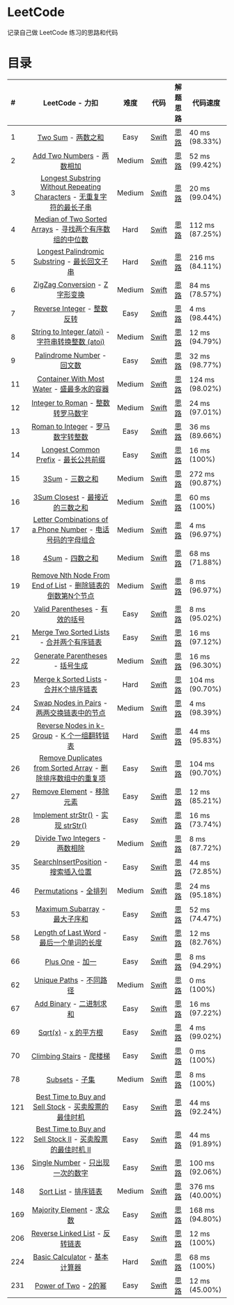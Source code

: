 # LeetCode

记录自己做 LeetCode 练习的思路和代码


# 目录
| # | LeetCode  -  力扣 | 难度 | 代码 | 解题思路 | 代码速度 |
| :-- | :-: | :-: | :-: | :-: | --- |
| 1 | [Two Sum](https://leetcode.com/problems/two-sum/)  -  [两数之和](https://leetcode-cn.com/problems/two-sum/) | Easy | [Swift](https://github.com/pepsikirk/LeetCode/blob/master/Algorithm/1.TwoSum/code.swift) | [思路](https://github.com/pepsikirk/LeetCode/tree/master/Algorithm/1.TwoSum) | 40 ms (98.33%) |
| 2 | [Add Two Numbers](https://leetcode.com/problems/add-two-numbers/)  -  [两数相加](https://leetcode-cn.com/problems/add-two-numbers/) | Medium | [Swift](https://github.com/pepsikirk/LeetCode/blob/master/Algorithm/2.AddTwoNumbers/code.swift) | [思路](https://github.com/pepsikirk/LeetCode/tree/master/Algorithm/2.AddTwoNumbers) | 52 ms (99.42%) |
| 3 | [Longest Substring Without Repeating Characters](https://leetcode.com/problems/longest-substring-without-repeating-characters/)  -  [无重复字符的最长子串](https://leetcode-cn.com/problems/longest-substring-without-repeating-characters/) | Medium | [Swift](https://github.com/pepsikirk/LeetCode/blob/master/Algorithm/3.LongestSubstringWithoutRepeatingCharacters/code.swift) | [思路](https://github.com/pepsikirk/LeetCode/tree/master/Algorithm/3.LongestSubstringWithoutRepeatingCharacters) | 20 ms (99.04%) |
| 4 | [Median of Two Sorted Arrays](https://leetcode.com/problems/median-of-two-sorted-arrays/)  -  [寻找两个有序数组的中位数](https://leetcode-cn.com/problems/median-of-two-sorted-arrays/) | Hard | [Swift](https://github.com/pepsikirk/LeetCode/blob/master/Algorithm/4.MedianofTwoSortedArrays/code.swift) | [思路](https://github.com/pepsikirk/LeetCode/tree/master/Algorithm/4.MedianofTwoSortedArrays) | 112 ms (87.25%) |
| 5 | [ Longest Palindromic Substring](https://oj.leetcode.com/problems/longest-palindromic-substring/)  -  [最长回文子串](https://leetcode-cn.com/problems/longest-palindromic-substring/) | Hard | [Swift](https://github.com/pepsikirk/LeetCode/blob/master/Algorithm/5.LongestPalindromicSubstring/code.swift) | [思路](https://github.com/pepsikirk/LeetCode/tree/master/Algorithm/5.LongestPalindromicSubstring) | 216 ms (84.11%) |
| 6 | [ ZigZag Conversion](https://oj.leetcode.com/problems/zigzag-conversion/)  -  [Z 字形变换](https://leetcode-cn.com/problems/zigzag-conversion/) | Medium | [Swift](https://github.com/pepsikirk/LeetCode/blob/master/Algorithm/6.ZigZagConversion/code.swift) | [思路](https://github.com/pepsikirk/LeetCode/tree/master/Algorithm/6.ZigZagConversion) | 84 ms (78.57%) |
| 7 | [Reverse Integer](https://leetcode.com/problems/reverse-integer/)  -  [整数反转](https://leetcode-cn.com/problems/reverse-integer/) | Easy | [Swift](https://github.com/pepsikirk/LeetCode/blob/master/Algorithm/7.ReverseInteger/code.swift) | [思路](https://github.com/pepsikirk/LeetCode/tree/master/Algorithm/7.ReverseInteger) | 4 ms (98.44%) |
| 8 | [String to Integer (atoi)](https://leetcode.com/problems/string-to-integer-atoi)  -  [字符串转换整数 (atoi)](https://leetcode-cn.com/problems/string-to-integer-atoi/) | Medium | [Swift](https://github.com/pepsikirk/LeetCode/blob/master/Algorithm/8.StringToInteger(atoi)/code.swift) | [思路](https://github.com/pepsikirk/LeetCode/tree/master/Algorithm/8.StringToInteger(atoi)) | 12 ms (94.79%) |
| 9 | [Palindrome Number](https://oj.leetcode.com/problems/palindrome-number/)  -  [回文数](https://leetcode-cn.com/problems/palindrome-number/) | Easy | [Swift](https://github.com/pepsikirk/LeetCode/blob/master/Algorithm/9.PalindromeNumber/code.swift) | [思路](https://github.com/pepsikirk/LeetCode/tree/master/Algorithm/9.PalindromeNumber) | 32 ms (98.77%) |
| 11 | [Container With Most Water](https://oj.leetcode.com/problems/container-with-most-water/)  -  [盛最多水的容器](https://leetcode-cn.com/problems/container-with-most-water/) | Medium | [Swift](https://github.com/pepsikirk/LeetCode/blob/master/Algorithm/11.ContainerWithMostWater/code.swift) | [思路](https://github.com/pepsikirk/LeetCode/tree/master/Algorithm/11.ContainerWithMostWater) | 124 ms (98.02%) |
| 12 | [Integer to Roman](https://oj.leetcode.com/problems/integer-to-roman/)  -  [整数转罗马数字](https://leetcode-cn.com/problems/integer-to-roman/) | Medium | [Swift](https://github.com/pepsikirk/LeetCode/blob/master/Algorithm/12.IntegerToRoman/code.swift) | [思路](https://github.com/pepsikirk/LeetCode/tree/master/Algorithm/12.IntegerToRoman) | 24 ms (97.01%) |
| 13 | [Roman to Integer](https://oj.leetcode.com/problems/roman-to-integer/)  -  [罗马数字转整数](https://leetcode-cn.com/problems/roman-to-integer/) | Easy | [Swift](https://github.com/pepsikirk/LeetCode/blob/master/Algorithm/13.RomanToInteger/code.swift) | [思路](https://github.com/pepsikirk/LeetCode/tree/master/Algorithm/13.RomanToIntegerr) | 36 ms (89.66%) |
| 14 | [Longest Common Prefix](https://leetcode.com/problems/longest-common-prefix/)  -  [最长公共前缀](https://leetcode-cn.com/problems/longest-common-prefix/) | Easy | [Swift](https://github.com/pepsikirk/LeetCode/blob/master/Algorithm/14.LongestCommonPrefix/code.swift) | [思路](https://github.com/pepsikirk/LeetCode/tree/master/Algorithm/14.LongestCommonPrefix) | 16 ms (100%) |
| 15 | [3Sum](https://leetcode.com/problems/3sum/)  -  [三数之和](https://leetcode-cn.com/problems/3sum/) | Medium | [Swift](https://github.com/pepsikirk/LeetCode/blob/master/Algorithm/15.3Sum/code.swift) | [思路](https://github.com/pepsikirk/LeetCode/tree/master/Algorithm/15.3Sum) | 272 ms (90.87%) |
| 16 | [3Sum Closest](https://leetcode.com/problems/3sum-closest/)  -  [最接近的三数之和](https://leetcode-cn.com/problems/3sum-closest/) | Medium | [Swift](https://github.com/pepsikirk/LeetCode/blob/master/Algorithm/16.3SumClosest/code.swift) | [思路](https://github.com/pepsikirk/LeetCode/tree/master/Algorithm/16.3SumClosest) | 60 ms (100%) |
| 17 | [Letter Combinations of a Phone Number](https://oj.leetcode.com/problems/letter-combinations-of-a-phone-number/)  -  [电话号码的字母组合](https://leetcode-cn.com/problems/letter-combinations-of-a-phone-number/) | Medium | [Swift](https://github.com/pepsikirk/LeetCode/blob/master/Algorithm/17.LetterCombinationsPhoneNumber/code.swift) | [思路](https://github.com/pepsikirk/LeetCode/tree/master/Algorithm/17.LetterCombinationsPhoneNumber) | 4 ms (96.97%) |
| 18 | [4Sum](https://oj.leetcode.com/problems/4sum/)  -  [四数之和](https://leetcode-cn.com/problems/4sum/) | Medium | [Swift](https://github.com/pepsikirk/LeetCode/blob/master/Algorithm/18.4sum/code.swift) | [思路](https://github.com/pepsikirk/LeetCode/tree/master/Algorithm/18.4sum) | 68 ms (71.88%) |
| 19 | [Remove Nth Node From End of List](https://oj.leetcode.com/problems/remove-nth-node-from-end-of-list/)  -  [删除链表的倒数第N个节点](https://leetcode-cn.com/problems/remove-nth-node-from-end-of-list/) | Medium | [Swift](https://github.com/pepsikirk/LeetCode/blob/master/Algorithm/19.RemoveNthNodeFromEndOfList/code.swift) | [思路](https://github.com/pepsikirk/LeetCode/tree/master/Algorithm/19.RemoveNthNodeFromEndOfList) | 8 ms (96.97%) |
| 20 | [Valid Parentheses](https://oj.leetcode.com/problems/valid-parentheses/)  -  [有效的括号](https://leetcode-cn.com/problems/valid-parentheses/) | Easy | [Swift](https://github.com/pepsikirk/LeetCode/blob/master/Algorithm/20.ValidParentheses/code.swift) | [思路](https://github.com/pepsikirk/LeetCode/tree/master/Algorithm/20.ValidParentheses) | 8 ms (95.02%) |
| 21   | [Merge Two Sorted Lists](https://leetcode.com/problems/merge-two-sorted-lists/)  -  [合并两个有序链表](https://leetcode-cn.com/problems/merge-two-sorted-lists/) |  Easy  | [Swift](https://github.com/pepsikirk/LeetCode/blob/master/Algorithm/21.MergeTwoSortedLists/code.swift) | [思路](https://github.com/pepsikirk/LeetCode/tree/master/Algorithm/21.MergeTwoSortedLists) | 16 ms (97.12%)  |
| 22 | [ Generate Parentheses](https://oj.leetcode.com/problems/generate-parentheses/)  -  [括号生成](https://leetcode-cn.com/problems/generate-parentheses/) | Medium | [Swift](https://github.com/pepsikirk/LeetCode/blob/master/Algorithm/22.GenerateParentheses/code.swift) | [思路](https://github.com/pepsikirk/LeetCode/tree/master/Algorithm/22.GenerateParentheses) | 16 ms (96.30%) |
| 23   | [Merge k Sorted Lists](https://leetcode.com/problems/merge-k-sorted-lists/)  -  [合并K个排序链表](https://leetcode-cn.com/problems/merge-k-sorted-lists/) |  Hard  | [Swift](https://github.com/pepsikirk/LeetCode/blob/master/Algorithm/23.MergeKSortedLists/code.swift) | [思路](https://github.com/pepsikirk/LeetCode/tree/master/Algorithm/23.MergeKSortedLists) | 104 ms (90.70%) |
| 24 | [Swap Nodes in Pairs](https://oj.leetcode.com/problems/swap-nodes-in-pairs/)  -  [两两交换链表中的节点](https://leetcode-cn.com/problems/swap-nodes-in-pairs/) | Medium | [Swift](https://github.com/pepsikirk/LeetCode/blob/master/Algorithm/24.SwapNodesInPairs/code.swift) | [思路](https://github.com/pepsikirk/LeetCode/tree/master/Algorithm/24.SwapNodesInPairs) | 4 ms (98.39%) |
| 25 | [ Reverse Nodes in k-Group](https://oj.leetcode.com/problems/reverse-nodes-in-k-group/)  -  [K 个一组翻转链表](https://leetcode-cn.com/problems/reverse-nodes-in-k-group/) | Hard | [Swift](https://github.com/pepsikirk/LeetCode/blob/master/Algorithm/25.ReverseNodesInK-Group/code.swift) | [思路](https://github.com/pepsikirk/LeetCode/tree/master/Algorithm/25.ReverseNodesInK-Group) | 44 ms (95.83%) |
| 26 | [Remove Duplicates from Sorted Array](https://oj.leetcode.com/problems/remove-duplicates-from-sorted-array/)  -  [删除排序数组中的重复项](https://leetcode-cn.com/problems/remove-duplicates-from-sorted-array/) | Easy | [Swift](https://github.com/pepsikirk/LeetCode/blob/master/Algorithm/26.RemoveDuplicatesFromSortedArray/code.swift) | [思路](https://github.com/pepsikirk/LeetCode/tree/master/Algorithm/26.RemoveDuplicatesFromSortedArray) | 104 ms (90.70%) |
| 27 | [Remove Element](https://oj.leetcode.com/problems/remove-element/)  -  [移除元素](https://leetcode-cn.com/problems/remove-element/) | Easy | [Swift](https://github.com/pepsikirk/LeetCode/blob/master/Algorithm/27.RemoveElement/code.swift) | [思路](https://github.com/pepsikirk/LeetCode/tree/master/Algorithm/27.RemoveElement) | 12 ms (85.21%) |
| 28 | [Implement strStr()](https://oj.leetcode.com/problems/implement-strstr/)  -  [实现 strStr()](https://leetcode-cn.com/problems/implement-strstr/) | Easy | [Swift](https://github.com/pepsikirk/LeetCode/blob/master/Algorithm/28.ImplementStrStr()/code.swift) | [思路](https://github.com/pepsikirk/LeetCode/tree/master/Algorithm/28.ImplementStrStr()) | 16 ms (73.74%) |
| 29 | [Divide Two Integers](https://oj.leetcode.com/problems/divide-two-integers/)  -  [两数相除](https://leetcode-cn.com/problems/divide-two-integers/) | Medium | [Swift](https://github.com/pepsikirk/LeetCode/blob/master/Algorithm/29.DivideTwoIntegers/code.swift) | [思路](https://github.com/pepsikirk/LeetCode/tree/master/Algorithm/29.DivideTwoIntegers) | 8 ms (87.72%) |
| 35 | [SearchInsertPosition](https://leetcode.com/problems/search-insert-position/)  -  [搜索插入位置](https://leetcode-cn.com/problems/search-insert-position/) | Easy | [Swift](https://github.com/pepsikirk/LeetCode/blob/master/Algorithm/35.SearchInsertPosition/code.swift) | [思路](https://github.com/pepsikirk/LeetCode/tree/master/Algorithm/35.SearchInsertPosition) | 44 ms (72.85%) |
| 46 | [Permutations](https://oj.leetcode.com/problems/permutations/)  -  [全排列](https://leetcode-cn.com/problems/permutations/) | Medium | [Swift](https://github.com/pepsikirk/LeetCode/blob/master/Algorithm/46.Permutations/code.swift) | [思路](https://github.com/pepsikirk/LeetCode/tree/master/Algorithm/46.Permutations) | 24 ms (95.18%) |
| 53 | [Maximum Subarray](https://oj.leetcode.com/problems/maximum-subarray/)  -  [最大子序和](https://leetcode-cn.com/problems/maximum-subarray/) | Easy | [Swift](https://github.com/pepsikirk/LeetCode/blob/master/Algorithm/53.MaximumSubarray/code.swift) | [思路](https://github.com/pepsikirk/LeetCode/tree/master/Algorithm/53.MaximumSubarray) | 52 ms (74.47%) |
| 58 | [Length of Last Word](https://oj.leetcode.com/problems/length-of-last-word/)  -  [最后一个单词的长度](https://leetcode-cn.com/problems/length-of-last-word/) | Easy | [Swift](https://github.com/pepsikirk/LeetCode/blob/master/Algorithm/58.LengthOfLastWord/code.swift) | [思路](https://github.com/pepsikirk/LeetCode/tree/master/Algorithm/58.LengthOfLastWord) | 12 ms (82.76%) |
| 66 | [Plus One](https://oj.leetcode.com/problems/plus-one/)  -  [加一](https://leetcode-cn.com/problems/plus-one/) | Easy | [Swift](https://github.com/pepsikirk/LeetCode/blob/master/Algorithm/66.PlusOne/code.swift) | [思路](https://github.com/pepsikirk/LeetCode/tree/master/Algorithm/66.PlusOne) | 8 ms (94.29%) |
| 62 | [Unique Paths](https://oj.leetcode.com/problems/unique-paths/)  -  [不同路径](https://leetcode-cn.com/problems/unique-paths/) | Medium | [Swift](https://github.com/pepsikirk/LeetCode/blob/master/Algorithm/62.UniquePaths/code.swift) | [思路](https://github.com/pepsikirk/LeetCode/tree/master/Algorithm/62.UniquePaths) | 0 ms (100%) |
| 67 | [Add Binary](https://oj.leetcode.com/problems/add-binary/)  -  [二进制求和](https://leetcode-cn.com/problems/add-binary/) | Easy | [Swift](https://github.com/pepsikirk/LeetCode/blob/master/Algorithm/67.AddBinary/code.swift) | [思路](https://github.com/pepsikirk/LeetCode/tree/master/Algorithm/67.AddBinary) | 16 ms (97.22%) |
| 69 | [Sqrt(x)](https://oj.leetcode.com/problems/sqrtx/)  -  [x 的平方根](https://leetcode-cn.com/problems/sqrtx/) | Easy | [Swift](https://github.com/pepsikirk/LeetCode/blob/master/Algorithm/69.Sqrt(x)/code.swift) | [思路](https://github.com/pepsikirk/LeetCode/tree/master/Algorithm/69.Sqrt(x)) | 4 ms (99.02%) |
| 70 | [Climbing Stairs](https://oj.leetcode.com/problems/climbing-stairs/)  -  [爬楼梯](https://leetcode-cn.com/problems/climbing-stairs/) | Easy | [Swift](https://github.com/pepsikirk/LeetCode/blob/master/Algorithm/70.ClimbingStairs/code.swift) | [思路](https://github.com/pepsikirk/LeetCode/tree/master/Algorithm/70.ClimbingStairs) | 0 ms (100%) |
| 78 | [Subsets](https://oj.leetcode.com/problems/subsets/)  -  [子集](https://leetcode-cn.com/problems/subsets/) | Medium | [Swift](https://github.com/pepsikirk/LeetCode/blob/master/Algorithm/78.Subsets/code.swift) | [思路](https://github.com/pepsikirk/LeetCode/tree/master/Algorithm/78.Subsets) | 8 ms (100%) |
| 121 | [Best Time to Buy and Sell Stock](https://oj.leetcode.com/problems/best-time-to-buy-and-sell-stock/)  -  [买卖股票的最佳时机](https://leetcode-cn.com/problems/best-time-to-buy-and-sell-stock/) | Easy | [Swift](https://github.com/pepsikirk/LeetCode/blob/master/Algorithm/121.BestTimeToBuyandSellStock/code.swift) | [思路](https://github.com/pepsikirk/LeetCode/tree/master/Algorithm/121.BestTimeToBuyandSellStock) | 44 ms (92.24%) |
| 122 | [Best Time to Buy and Sell Stock II](https://oj.leetcode.com/problems/best-time-to-buy-and-sell-stock-ii/)  -  [买卖股票的最佳时机 II](https://leetcode-cn.com/problems/best-time-to-buy-and-sell-stock-ii/) | Easy | [Swift](https://github.com/pepsikirk/LeetCode/blob/master/Algorithm/122.BestTimeToBuyandSellStockII/code.swift) | [思路](https://github.com/pepsikirk/LeetCode/tree/master/Algorithm/122.BestTimeToBuyandSellStockII) | 44 ms (91.89%) |
| 136 | [Single Number](https://oj.leetcode.com/problems/single-number/)  -  [只出现一次的数字](https://leetcode-cn.com/problems/single-number/) | Easy | [Swift](https://github.com/pepsikirk/LeetCode/blob/master/Algorithm/136.SingleNumber/code.swift) | [思路](https://github.com/pepsikirk/LeetCode/tree/master/Algorithm/136.SingleNumber) | 100 ms (92.06%) |
| 148 | [Sort List](https://oj.leetcode.com/problems/sort-list/)  -  [排序链表](https://leetcode-cn.com/problems/sort-list/) | Medium | [Swift](https://github.com/pepsikirk/LeetCode/blob/master/Algorithm/148.SortList/code.swift) | [思路](https://github.com/pepsikirk/LeetCode/tree/master/Algorithm/148.SortList) | 376 ms (40.00%) |
| 169 | [Majority Element](https://oj.leetcode.com/problems/majority-element/)  -  [求众数](https://leetcode-cn.com/problems/majority-element/) | Easy | [Swift](https://github.com/pepsikirk/LeetCode/blob/master/Algorithm/169.MajorityElement/code.swift) | [思路](https://github.com/pepsikirk/LeetCode/tree/master/Algorithm/169.MajorityElement) | 168 ms (94.80%) |
| 206 | [Reverse Linked List](https://leetcode.com/problems/reverse-linked-list/)  -  [反转链表](https://leetcode-cn.com/problems/reverse-linked-list/) | Easy | [Swift](https://github.com/pepsikirk/LeetCode/blob/master/Algorithm/206.ReverseLinkedList/code.swift) | [思路](https://github.com/pepsikirk/LeetCode/tree/master/Algorithm/206.ReverseLinkedList) | 12 ms (100%) |
| 224 | [Basic Calculator](https://leetcode.com/problems/basic-calculator/)  -  [基本计算器](https://leetcode-cn.com/problems/basic-calculator/) | Hard | [Swift](https://github.com/pepsikirk/LeetCode/blob/master/Algorithm/224.BasicCalculator/code.swift) | [思路](https://github.com/pepsikirk/LeetCode/tree/master/Algorithm/224.BasicCalculator) | 68 ms (100%) |
| 231  | [Power of Two](https://leetcode.com/problems/power-of-twor)  -  [2的幂](https://leetcode-cn.com/problems/power-of-two/) | Easy | [Swift](https://github.com/pepsikirk/LeetCode/blob/master/Algorithm/231.PowerOfTwo/code.swift) | [思路](https://github.com/pepsikirk/LeetCode/tree/master/Algorithm/231.PowerOfTwo) | 12 ms (45.00%) |

